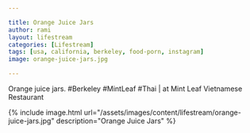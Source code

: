 ```yaml
---

title: Orange Juice Jars
author: rami
layout: lifestream 
categories: [Lifestream]
tags: [usa, california, berkeley, food-porn, instagram]
image: orange-juice-jars.jpg

---
```


Orange juice jars. #Berkeley #MintLeaf #Thai | at Mint Leaf Vietnamese Restaurant

{% include image.html url="/assets/images/content/lifestream/orange-juice-jars.jpg" description="Orange Juice Jars" %}
